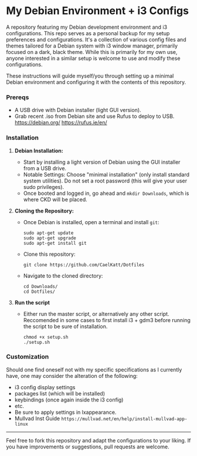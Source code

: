# My Debian Environment + i3 Configs

A repository featuring my Debian development environment and i3 configurations. This repo serves as a personal backup for my setup preferences and configurations. It's a collection of various config files and themes tailored for a Debian system with i3 window manager, primarily focused on a dark, black theme. While this is primarily for my own use, anyone interested in a similar setup is welcome to use and modify these configurations.

These instructions will guide myself/you through setting up a minimal Debian environment and configuring it with the contents of this repository.

### Prereqs

- A USB drive with Debian installer (light GUI version).
- Grab recent .iso from Debian site and use Rufus to deploy to USB.
https://debian.org/
https://rufus.ie/en/

### Installation

1. **Debian Installation:**
   - Start by installing a light version of Debian using the GUI installer from a USB drive.
   - Notable Settings:
     Choose "minimal installation" (only install standard system utilities).
     Do not set a root password (this will give your user sudo privileges).
   - Once booted and logged in, go ahead and `mkdir Downloads`, which is where CKD will be placed.
2. **Cloning the Repository:**
   - Once Debian is installed, open a terminal and install `git`:
     ```
     sudo apt-get update
     sudo apt-get upgrade
     sudo apt-get install git
     ```
   - Clone this repository:
     ```
     git clone https://github.com/CaelKatt/Dotfiles
     ```
   - Navigate to the cloned directory:
     ```
     cd Downloads/
     cd Dotfiles/
     ```

3. **Run the script**
   - Either run the master script, or alternatively any other script. Reccomended in some cases to first install i3 + gdm3 before running the script to be sure of installation.
     ```
     chmod +x setup.sh
     ./setup.sh
     ```

### Customization

Should one find oneself not with my specific specifications as I currently have, one may consider the alteration of the following:
   - i3 config display settings
   - packages list (which will be installed)
   - keybindings (once again inside the i3 config)
   - etc.
   - Be sure to apply settings in lxappearance.
   - Mullvad Inst Guide `https://mullvad.net/en/help/install-mullvad-app-linux`
---
Feel free to fork this repository and adapt the configurations to your liking. If you have improvements or suggestions, pull requests are welcome.

